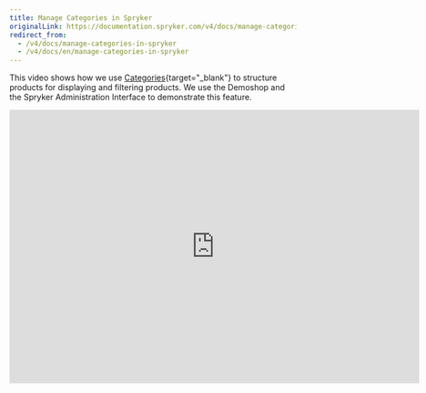 ```yaml
---
title: Manage Categories in Spryker
originalLink: https://documentation.spryker.com/v4/docs/manage-categories-in-spryker
redirect_from:
  - /v4/docs/manage-categories-in-spryker
  - /v4/docs/en/manage-categories-in-spryker
---
```


This video shows how we use [Categories](https://documentation.spryker.com/v4/docs/category-management-201903){target="_blank"} to structure products for displaying and filtering products. We use the Demoshop and the Spryker Administration Interface to demonstrate this feature.

<iframe src="https://fast.wistia.net/embed/iframe/g3l3c7xt93" title="Category Management" allowtransparency="true" frameborder="0" scrolling="no" class="wistia_embed" name="wistia_embed" allowfullscreen="0" mozallowfullscreen="0" webkitallowfullscreen="0" oallowfullscreen="0" msallowfullscreen="0" width="720" height="480"></iframe>
